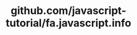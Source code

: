 ---
layout: post
title: github.com/javascript-tutorial/fa.javascript.info
categories: link
tags: [انگلیسی, گیت‌هاب, برنامه‌نویسی]
---
